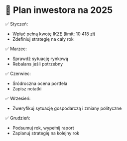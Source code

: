 # 📅 Plan inwestora na 2025

✅ Styczeń:
- Wpłać pełną kwotę IKZE (limit: 10 418 zł)
- Zdefiniuj strategię na cały rok

✅ Marzec:
- Sprawdź sytuację rynkową
- Rebalans jeśli potrzebny

✅ Czerwiec:
- Śródroczna ocena portfela
- Zapisz notatki

✅ Wrzesień:
- Zweryfikuj sytuację gospodarczą i zmiany polityczne

✅ Grudzień:
- Podsumuj rok, wypełnij raport
- Zaplanuj strategię na kolejny rok
